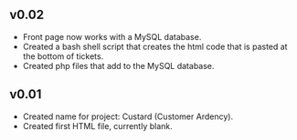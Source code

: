 v0.02
-----

 - Front page now works with a MySQL database.
 - Created a bash shell script that creates the html code that is pasted at the bottom of tickets.
 - Created php files that add to the MySQL database.

v0.01
-----

 - Created name for project: Custard (Customer Ardency).
 - Created first HTML file, currently blank.
